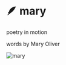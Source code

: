# 🪶 mary
poetry in motion

words by Mary Oliver


![mary](https://github.com/user-attachments/assets/6aaa2ac4-14f1-49bc-8cfa-e737f5f04ce6)



